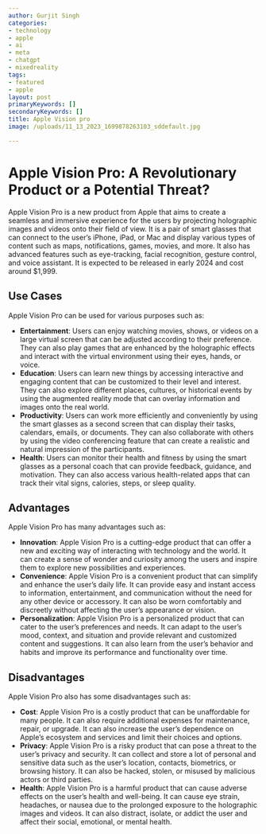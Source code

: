 ```yaml
---
author: Gurjit Singh
categories: 
- technology
- apple
- ai
- meta
- chatgpt
- mixedreality
tags: 
- featured
- apple
layout: post
primaryKeywords: []
secondaryKeywords: []
title: Apple Vision pro
image: /uploads/11_13_2023_1699878263103_sddefault.jpg

---
```

  # Apple Vision Pro: A Revolutionary Product or a Potential Threat?
Apple Vision Pro is a new product from Apple that aims to create a seamless and immersive experience for the users by projecting holographic images and videos onto their field of view. It is a pair of smart glasses that can connect to the user’s iPhone, iPad, or Mac and display various types of content such as maps, notifications, games, movies, and more. It also has advanced features such as eye-tracking, facial recognition, gesture control, and voice assistant. It is expected to be released in early 2024 and cost around $1,999.
## Use Cases
Apple Vision Pro can be used for various purposes such as:
- **Entertainment**: Users can enjoy watching movies, shows, or videos on a large virtual screen that can be adjusted according to their preference. They can also play games that are enhanced by the holographic effects and interact with the virtual environment using their eyes, hands, or voice.
- **Education**: Users can learn new things by accessing interactive and engaging content that can be customized to their level and interest. They can also explore different places, cultures, or historical events by using the augmented reality mode that can overlay information and images onto the real world.
- **Productivity**: Users can work more efficiently and conveniently by using the smart glasses as a second screen that can display their tasks, calendars, emails, or documents. They can also collaborate with others by using the video conferencing feature that can create a realistic and natural impression of the participants.
- **Health**: Users can monitor their health and fitness by using the smart glasses as a personal coach that can provide feedback, guidance, and motivation. They can also access various health-related apps that can track their vital signs, calories, steps, or sleep quality.
## Advantages
Apple Vision Pro has many advantages such as:
- **Innovation**: Apple Vision Pro is a cutting-edge product that can offer a new and exciting way of interacting with technology and the world. It can create a sense of wonder and curiosity among the users and inspire them to explore new possibilities and experiences.
- **Convenience**: Apple Vision Pro is a convenient product that can simplify and enhance the user’s daily life. It can provide easy and instant access to information, entertainment, and communication without the need for any other device or accessory. It can also be worn comfortably and discreetly without affecting the user’s appearance or vision.
- **Personalization**: Apple Vision Pro is a personalized product that can cater to the user’s preferences and needs. It can adapt to the user’s mood, context, and situation and provide relevant and customized content and suggestions. It can also learn from the user’s behavior and habits and improve its performance and functionality over time.
## Disadvantages
Apple Vision Pro also has some disadvantages such as:
- **Cost**: Apple Vision Pro is a costly product that can be unaffordable for many people. It can also require additional expenses for maintenance, repair, or upgrade. It can also increase the user’s dependence on Apple’s ecosystem and services and limit their choices and options.
- **Privacy**: Apple Vision Pro is a risky product that can pose a threat to the user’s privacy and security. It can collect and store a lot of personal and sensitive data such as the user’s location, contacts, biometrics, or browsing history. It can also be hacked, stolen, or misused by malicious actors or third parties.
- **Health**: Apple Vision Pro is a harmful product that can cause adverse effects on the user’s health and well-being. It can cause eye strain, headaches, or nausea due to the prolonged exposure to the holographic images and videos. It can also distract, isolate, or addict the user and affect their social, emotional, or mental health. 
